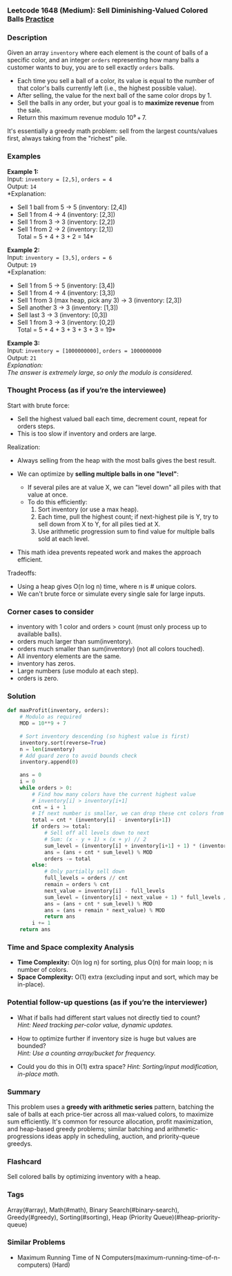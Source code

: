 ### Leetcode 1648 (Medium): Sell Diminishing-Valued Colored Balls [Practice](https://leetcode.com/problems/sell-diminishing-valued-colored-balls)

### Description  
Given an array `inventory` where each element is the count of balls of a specific color, and an integer `orders` representing how many balls a customer wants to buy, you are to sell exactly `orders` balls.  
- Each time you sell a ball of a color, its value is equal to the number of that color's balls currently left (i.e., the highest possible value).
- After selling, the value for the next ball of the same color drops by 1.
- Sell the balls in any order, but your goal is to **maximize revenue** from the sale.
- Return this maximum revenue modulo 10⁹ + 7.

It's essentially a greedy math problem: sell from the largest counts/values first, always taking from the "richest" pile.

### Examples  

**Example 1:**  
Input: `inventory = [2,5]`, `orders = 4`  
Output: `14`  
*Explanation:  
- Sell 1 ball from 5 → 5 (inventory: [2,4])  
- Sell 1 from 4 → 4 (inventory: [2,3])  
- Sell 1 from 3 → 3 (inventory: [2,2])  
- Sell 1 from 2 → 2 (inventory: [2,1])  
Total = 5 + 4 + 3 + 2 = 14*

**Example 2:**  
Input: `inventory = [3,5]`, `orders = 6`  
Output: `19`  
*Explanation:  
- Sell 1 from 5 → 5 (inventory: [3,4])  
- Sell 1 from 4 → 4 (inventory: [3,3])  
- Sell 1 from 3 (max heap, pick any 3) → 3 (inventory: [2,3])  
- Sell another 3 → 3 (inventory: [1,3])  
- Sell last 3 → 3 (inventory: [0,3])  
- Sell 1 from 3 → 3 (inventory: [0,2])  
Total = 5 + 4 + 3 + 3 + 3 + 3 = 19*

**Example 3:**  
Input: `inventory = [1000000000]`, `orders = 1000000000`  
Output: `21`  
*Explanation:  
The answer is extremely large, so only the modulo is considered.*

### Thought Process (as if you’re the interviewee)  

Start with brute force:  
- Sell the highest valued ball each time, decrement count, repeat for orders steps.
- This is too slow if inventory and orders are large.

Realization:  
- Always selling from the heap with the most balls gives the best result.  
- We can optimize by **selling multiple balls in one "level"**:  
    - If several piles are at value X, we can "level down" all piles with that value at once.
    - To do this efficiently:
        1. Sort inventory (or use a max heap).
        2. Each time, pull the highest count; if next-highest pile is Y, try to sell down from X to Y, for all piles tied at X.
        3. Use arithmetic progression sum to find value for multiple balls sold at each level.

- This math idea prevents repeated work and makes the approach efficient.

Tradeoffs:  
- Using a heap gives O(n log n) time, where n is # unique colors.
- We can't brute force or simulate every single sale for large inputs.

### Corner cases to consider  
- inventory with 1 color and orders > count (must only process up to available balls).
- orders much larger than sum(inventory).
- orders much smaller than sum(inventory) (not all colors touched).
- All inventory elements are the same.
- inventory has zeros.
- Large numbers (use modulo at each step).
- orders is zero.

### Solution

```python
def maxProfit(inventory, orders):
    # Modulo as required
    MOD = 10**9 + 7
    
    # Sort inventory descending (so highest value is first)
    inventory.sort(reverse=True)
    n = len(inventory)
    # Add guard zero to avoid bounds check
    inventory.append(0)
    
    ans = 0
    i = 0
    while orders > 0:
        # Find how many colors have the current highest value
        # inventory[i] > inventory[i+1]
        cnt = i + 1
        # If next number is smaller, we can drop these cnt colors from current value to next
        total = cnt * (inventory[i] - inventory[i+1])
        if orders >= total:
            # Sell off all levels down to next
            # Sum: (x - y + 1) × (x + y) // 2
            sum_level = (inventory[i] + inventory[i+1] + 1) * (inventory[i] - inventory[i+1]) // 2
            ans = (ans + cnt * sum_level) % MOD
            orders -= total
        else:
            # Only partially sell down
            full_levels = orders // cnt
            remain = orders % cnt
            next_value = inventory[i] - full_levels
            sum_level = (inventory[i] + next_value + 1) * full_levels // 2
            ans = (ans + cnt * sum_level) % MOD
            ans = (ans + remain * next_value) % MOD
            return ans
        i += 1
    return ans
```

### Time and Space complexity Analysis  

- **Time Complexity:** O(n log n) for sorting, plus O(n) for main loop; n is number of colors.  
- **Space Complexity:** O(1) extra (excluding input and sort, which may be in-place).

### Potential follow-up questions (as if you’re the interviewer)  

- What if balls had different start values not directly tied to count?  
  *Hint: Need tracking per-color value, dynamic updates.*

- How to optimize further if inventory size is huge but values are bounded?  
  *Hint: Use a counting array/bucket for frequency.*

- Could you do this in O(1) extra space?
  *Hint: Sorting/input modification, in-place math.*

### Summary
This problem uses a **greedy with arithmetic series** pattern, batching the sale of balls at each price-tier across all max-valued colors, to maximize sum efficiently. It's common for resource allocation, profit maximization, and heap-based greedy problems; similar batching and arithmetic-progressions ideas apply in scheduling, auction, and priority-queue greedys.


### Flashcard
Sell colored balls by optimizing inventory with a heap.

### Tags
Array(#array), Math(#math), Binary Search(#binary-search), Greedy(#greedy), Sorting(#sorting), Heap (Priority Queue)(#heap-priority-queue)

### Similar Problems
- Maximum Running Time of N Computers(maximum-running-time-of-n-computers) (Hard)